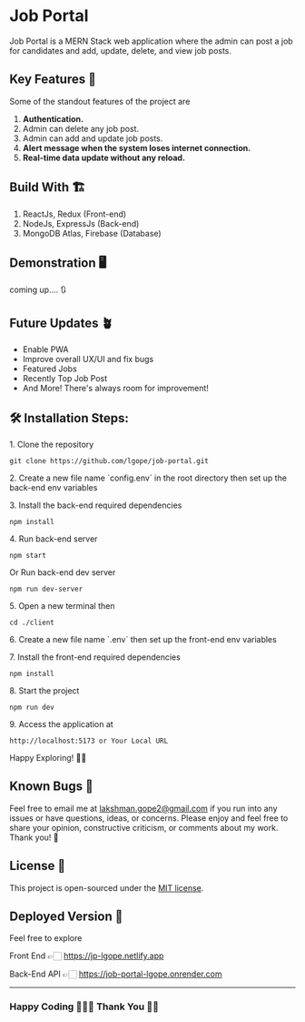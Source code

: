 # Job Portal

Job Portal is a MERN Stack web application where the admin can post a job for candidates and add, update, delete, and view job posts.

## Key Features 📝

Some of the standout features of the project are

1. <b>Authentication.</b>
2. Admin can delete any job post.
3. Admin can add and update job posts.
4. <b>Alert message when the system loses internet connection.</b>
5. <b> Real-time data update without any reload.</b>

## Build With 🏗️

1. ReactJs, Redux (Front-end)
2. NodeJs, ExpressJs (Back-end)
3. MongoDB Atlas, Firebase (Database)

## Demonstration  🖥️

coming up.... 🔃

## Future Updates 🪴
* Enable PWA
* Improve overall UX/UI and fix bugs
* Featured Jobs
* Recently Top Job Post
* And More! There's always room for improvement!

## 🛠️ Installation Steps:

<p>1. Clone the repository</p>

```
git clone https://github.com/lgope/job-portal.git
```

<p>2. Create a new file name `config.env` in the root directory then set up the back-end env variables </p>

<p>3. Install the back-end required dependencies </p>

```
npm install
```
<p>4. Run back-end server </p>

```
npm start
```
Or Run back-end dev server

```
npm run dev-server
```

<p>5. Open a new terminal then</p>

```
cd ./client
```
<p>6. Create a new file name `.env` then set up the front-end env variables </p>

<p>7. Install the front-end required dependencies</p>

```
npm install
```

<p>8. Start the project</p>

```
npm run dev
```

<p>9. Access the application at</p>

```
http://localhost:5173 or Your Local URL
```
Happy Exploring! ✌🏻

## Known Bugs 🚨

Feel free to email me at lakshman.gope2@gmail.com if you run into any issues or have questions, ideas, or concerns. Please enjoy
and feel free to share your opinion, constructive criticism, or comments about my work. Thank you! 🙂

## License 📄
This project is open-sourced under the [MIT license](https://opensource.org/licenses/MIT).

## Deployed Version  🚀
Feel free to explore 

Front End 👉🏻 https://jp-lgope.netlify.app

Back-End API 👉🏻 https://job-portal-lgope.onrender.com

<hr />

### Happy Coding 👨🏻‍💻 Thank You 🙏🏻
